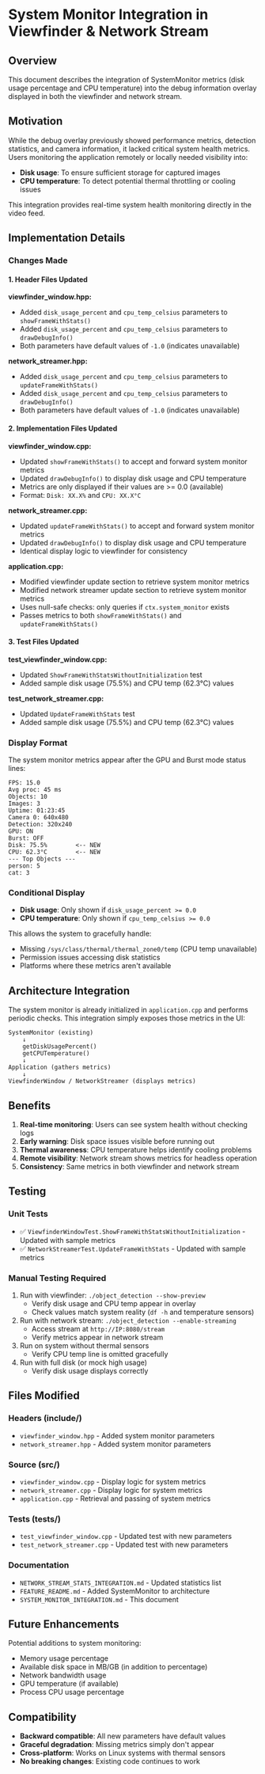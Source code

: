 # System Monitor Integration in Viewfinder & Network Stream

## Overview

This document describes the integration of SystemMonitor metrics (disk usage percentage and CPU temperature) into the debug information overlay displayed in both the viewfinder and network stream.

## Motivation

While the debug overlay previously showed performance metrics, detection statistics, and camera information, it lacked critical system health metrics. Users monitoring the application remotely or locally needed visibility into:
- **Disk usage**: To ensure sufficient storage for captured images
- **CPU temperature**: To detect potential thermal throttling or cooling issues

This integration provides real-time system health monitoring directly in the video feed.

## Implementation Details

### Changes Made

#### 1. Header Files Updated

**viewfinder_window.hpp:**
- Added `disk_usage_percent` and `cpu_temp_celsius` parameters to `showFrameWithStats()`
- Added `disk_usage_percent` and `cpu_temp_celsius` parameters to `drawDebugInfo()`
- Both parameters have default values of `-1.0` (indicates unavailable)

**network_streamer.hpp:**
- Added `disk_usage_percent` and `cpu_temp_celsius` parameters to `updateFrameWithStats()`
- Added `disk_usage_percent` and `cpu_temp_celsius` parameters to `drawDebugInfo()`
- Both parameters have default values of `-1.0` (indicates unavailable)

#### 2. Implementation Files Updated

**viewfinder_window.cpp:**
- Updated `showFrameWithStats()` to accept and forward system monitor metrics
- Updated `drawDebugInfo()` to display disk usage and CPU temperature
- Metrics are only displayed if their values are >= 0.0 (available)
- Format: `Disk: XX.X%` and `CPU: XX.X°C`

**network_streamer.cpp:**
- Updated `updateFrameWithStats()` to accept and forward system monitor metrics
- Updated `drawDebugInfo()` to display disk usage and CPU temperature
- Identical display logic to viewfinder for consistency

**application.cpp:**
- Modified viewfinder update section to retrieve system monitor metrics
- Modified network streamer update section to retrieve system monitor metrics
- Uses null-safe checks: only queries if `ctx.system_monitor` exists
- Passes metrics to both `showFrameWithStats()` and `updateFrameWithStats()`

#### 3. Test Files Updated

**test_viewfinder_window.cpp:**
- Updated `ShowFrameWithStatsWithoutInitialization` test
- Added sample disk usage (75.5%) and CPU temp (62.3°C) values

**test_network_streamer.cpp:**
- Updated `UpdateFrameWithStats` test
- Added sample disk usage (75.5%) and CPU temp (62.3°C) values

### Display Format

The system monitor metrics appear after the GPU and Burst mode status lines:

```
FPS: 15.0
Avg proc: 45 ms
Objects: 10
Images: 3
Uptime: 01:23:45
Camera 0: 640x480
Detection: 320x240
GPU: ON
Burst: OFF
Disk: 75.5%        <-- NEW
CPU: 62.3°C        <-- NEW
--- Top Objects ---
person: 5
cat: 3
```

### Conditional Display

- **Disk usage**: Only shown if `disk_usage_percent >= 0.0`
- **CPU temperature**: Only shown if `cpu_temp_celsius >= 0.0`

This allows the system to gracefully handle:
- Missing `/sys/class/thermal/thermal_zone0/temp` (CPU temp unavailable)
- Permission issues accessing disk statistics
- Platforms where these metrics aren't available

## Architecture Integration

The system monitor is already initialized in `application.cpp` and performs periodic checks. This integration simply exposes those metrics in the UI:

```
SystemMonitor (existing)
    ↓
    getDiskUsagePercent()
    getCPUTemperature()
    ↓
Application (gathers metrics)
    ↓
ViewfinderWindow / NetworkStreamer (displays metrics)
```

## Benefits

1. **Real-time monitoring**: Users can see system health without checking logs
2. **Early warning**: Disk space issues visible before running out
3. **Thermal awareness**: CPU temperature helps identify cooling problems
4. **Remote visibility**: Network stream shows metrics for headless operation
5. **Consistency**: Same metrics in both viewfinder and network stream

## Testing

### Unit Tests
- ✅ `ViewfinderWindowTest.ShowFrameWithStatsWithoutInitialization` - Updated with sample metrics
- ✅ `NetworkStreamerTest.UpdateFrameWithStats` - Updated with sample metrics

### Manual Testing Required
1. Run with viewfinder: `./object_detection --show-preview`
   - Verify disk usage and CPU temp appear in overlay
   - Check values match system reality (`df -h` and temperature sensors)
2. Run with network stream: `./object_detection --enable-streaming`
   - Access stream at `http://IP:8080/stream`
   - Verify metrics appear in network stream
3. Run on system without thermal sensors
   - Verify CPU temp line is omitted gracefully
4. Run with full disk (or mock high usage)
   - Verify disk usage displays correctly

## Files Modified

### Headers (include/)
- `viewfinder_window.hpp` - Added system monitor parameters
- `network_streamer.hpp` - Added system monitor parameters

### Source (src/)
- `viewfinder_window.cpp` - Display logic for system metrics
- `network_streamer.cpp` - Display logic for system metrics  
- `application.cpp` - Retrieval and passing of system metrics

### Tests (tests/)
- `test_viewfinder_window.cpp` - Updated test with new parameters
- `test_network_streamer.cpp` - Updated test with new parameters

### Documentation
- `NETWORK_STREAM_STATS_INTEGRATION.md` - Updated statistics list
- `FEATURE_README.md` - Added SystemMonitor to architecture
- `SYSTEM_MONITOR_INTEGRATION.md` - This document

## Future Enhancements

Potential additions to system monitoring:
- Memory usage percentage
- Available disk space in MB/GB (in addition to percentage)
- Network bandwidth usage
- GPU temperature (if available)
- Process CPU usage percentage

## Compatibility

- **Backward compatible**: All new parameters have default values
- **Graceful degradation**: Missing metrics simply don't appear
- **Cross-platform**: Works on Linux systems with thermal sensors
- **No breaking changes**: Existing code continues to work

